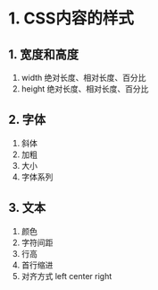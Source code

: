 # 1. CSS内容的样式
## 1. 宽度和高度
1. width 绝对长度、相对长度、百分比
2. height 绝对长度、相对长度、百分比
## 2. 字体
1. 斜体
2. 加粗
3. 大小
4. 字体系列
## 3. 文本
1. 颜色
2. 字符间距
3. 行高
4. 首行缩进
5. 对齐方式 left center right